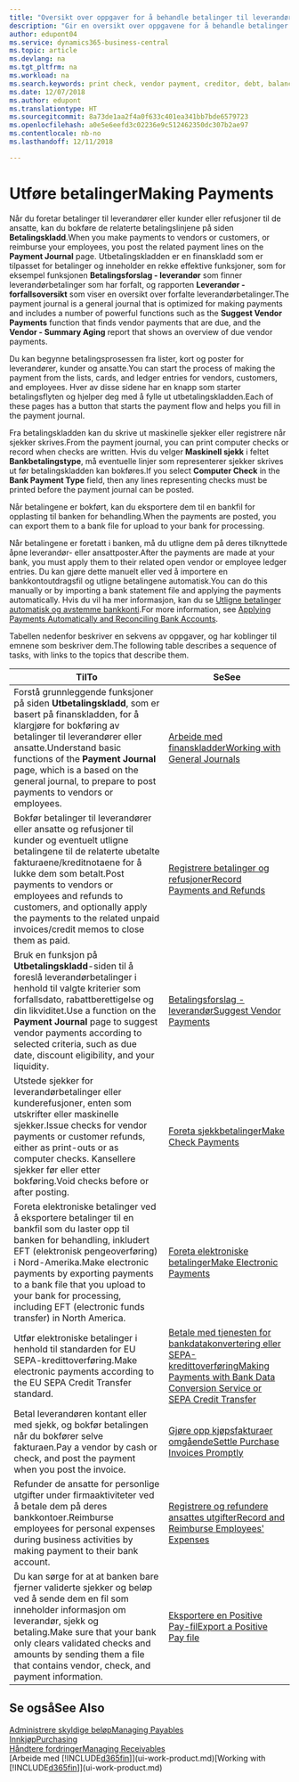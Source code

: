 ```yaml
---
title: "Oversikt over oppgaver for å behandle betalinger til leverandører | Microsoft-dokumentasjon"
description: "Gir en oversikt over oppgavene for å behandle betalinger til leverandører eller kreditorer, inkludert bokføring av betalingslinjene og oversikt over forfalt saldo."
author: edupont04
ms.service: dynamics365-business-central
ms.topic: article
ms.devlang: na
ms.tgt_pltfrm: na
ms.workload: na
ms.search.keywords: print check, vendor payment, creditor, debt, balance due, AP
ms.date: 12/07/2018
ms.author: edupont
ms.translationtype: HT
ms.sourcegitcommit: 8a73de1aa2f4a0f633c401ea341bb7bde6579723
ms.openlocfilehash: a0e5e6eefd3c02236e9c512462350dc307b2ae97
ms.contentlocale: nb-no
ms.lasthandoff: 12/11/2018

---
```

# <a name="making-payments"></a><span data-ttu-id="69521-103">Utføre betalinger</span><span class="sxs-lookup"><span data-stu-id="69521-103">Making Payments</span></span>

<span data-ttu-id="69521-104">Når du foretar betalinger til leverandører eller kunder eller refusjoner til de ansatte, kan du bokføre de relaterte betalingslinjene på siden **Betalingskladd**.</span><span class="sxs-lookup"><span data-stu-id="69521-104">When you make payments to vendors or customers, or reimburse your employees, you post the related payment lines on the **Payment Journal** page.</span></span> <span data-ttu-id="69521-105">Utbetalingskladden er en finanskladd som er tilpasset for betalinger og inneholder en rekke effektive funksjoner, som for eksempel funksjonen **Betalingsforslag - leverandør** som finner leverandørbetalinger som har forfalt, og rapporten **Leverandør - forfallsoversikt** som viser en oversikt over forfalte leverandørbetalinger.</span><span class="sxs-lookup"><span data-stu-id="69521-105">The payment journal is a general journal that is optimized for making payments and includes a number of powerful functions such as the **Suggest Vendor Payments** function that finds vendor payments that are due, and the **Vendor - Summary Aging** report that shows an overview of due vendor payments.</span></span>  

<span data-ttu-id="69521-106">Du kan begynne betalingsprosessen fra lister, kort og poster for leverandører, kunder og ansatte.</span><span class="sxs-lookup"><span data-stu-id="69521-106">You can start the process of making the payment from the lists, cards, and ledger entries for vendors, customers, and employees.</span></span> <span data-ttu-id="69521-107">Hver av disse sidene har en knapp som starter betalingsflyten og hjelper deg med å fylle ut utbetalingskladden.</span><span class="sxs-lookup"><span data-stu-id="69521-107">Each of these pages has a button that starts the payment flow and helps you fill in the payment journal.</span></span>  

<span data-ttu-id="69521-108">Fra betalingskladden kan du skrive ut maskinelle sjekker eller registrere når sjekker skrives.</span><span class="sxs-lookup"><span data-stu-id="69521-108">From the payment journal, you can print computer checks or record when checks are written.</span></span> <span data-ttu-id="69521-109">Hvis du velger **Maskinell sjekk** i feltet **Bankbetalingstype**, må eventuelle linjer som representerer sjekker skrives ut før betalingskladden kan bokføres.</span><span class="sxs-lookup"><span data-stu-id="69521-109">If you select **Computer Check** in the **Bank Payment Type** field, then any lines representing checks must be printed before the payment journal can be posted.</span></span>

<span data-ttu-id="69521-110">Når betalingene er bokført, kan du eksportere dem til en bankfil for opplasting til banken for behandling.</span><span class="sxs-lookup"><span data-stu-id="69521-110">When the payments are posted, you can export them to a bank file for upload to your bank for processing.</span></span>

<span data-ttu-id="69521-111">Når betalingene er foretatt i banken, må du utligne dem på deres tilknyttede åpne leverandør- eller ansattposter.</span><span class="sxs-lookup"><span data-stu-id="69521-111">After the payments are made at your bank, you must apply them to their related open vendor or employee ledger entries.</span></span> <span data-ttu-id="69521-112">Du kan gjøre dette manuelt eller ved å importere en bankkontoutdragsfil og utligne betalingene automatisk.</span><span class="sxs-lookup"><span data-stu-id="69521-112">You can do this manually or by importing a bank statement file and applying the payments automatically.</span></span> <span data-ttu-id="69521-113">Hvis du vil ha mer informasjon, kan du se [Utligne betalinger automatisk og avstemme bankkonti](receivables-apply-payments-auto-reconcile-bank-accounts.md).</span><span class="sxs-lookup"><span data-stu-id="69521-113">For more information, see [Applying Payments Automatically and Reconciling Bank Accounts](receivables-apply-payments-auto-reconcile-bank-accounts.md).</span></span>

<span data-ttu-id="69521-114">Tabellen nedenfor beskriver en sekvens av oppgaver, og har koblinger til emnene som beskriver dem.</span><span class="sxs-lookup"><span data-stu-id="69521-114">The following table describes a sequence of tasks, with links to the topics that describe them.</span></span>

| <span data-ttu-id="69521-115">Til</span><span class="sxs-lookup"><span data-stu-id="69521-115">To</span></span> | <span data-ttu-id="69521-116">Se</span><span class="sxs-lookup"><span data-stu-id="69521-116">See</span></span> |
| --- | --- |
|<span data-ttu-id="69521-117">Forstå grunnleggende funksjoner på siden **Utbetalingskladd**, som er basert på finanskladden, for å klargjøre for bokføring av betalinger til leverandører eller ansatte.</span><span class="sxs-lookup"><span data-stu-id="69521-117">Understand basic functions of the **Payment Journal** page, which is a based on the general journal, to prepare to post payments to vendors or employees.</span></span>|[<span data-ttu-id="69521-118">Arbeide med finanskladder</span><span class="sxs-lookup"><span data-stu-id="69521-118">Working with General Journals</span></span>](ui-work-general-journals.md)|
|<span data-ttu-id="69521-119">Bokfør betalinger til leverandører eller ansatte og refusjoner til kunder og eventuelt utligne betalingene til de relaterte ubetalte fakturaene/kreditnotaene for å lukke dem som betalt.</span><span class="sxs-lookup"><span data-stu-id="69521-119">Post payments to vendors or employees and refunds to customers, and optionally apply the payments to the related unpaid invoices/credit memos to close them as paid.</span></span>|[<span data-ttu-id="69521-120">Registrere betalinger og refusjoner</span><span class="sxs-lookup"><span data-stu-id="69521-120">Record Payments and Refunds</span></span>](payables-how-post-payments-refunds.md)|
| <span data-ttu-id="69521-121">Bruk en funksjon på **Utbetalingskladd**-siden til å foreslå leverandørbetalinger i henhold til valgte kriterier som forfallsdato, rabattberettigelse og din likviditet.</span><span class="sxs-lookup"><span data-stu-id="69521-121">Use a function on the **Payment Journal** page to suggest vendor payments according to selected criteria, such as due date, discount eligibility, and your liquidity.</span></span> |[<span data-ttu-id="69521-122">Betalingsforslag - leverandør</span><span class="sxs-lookup"><span data-stu-id="69521-122">Suggest Vendor Payments</span></span>](payables-how-suggest-vendor-payments.md) |
| <span data-ttu-id="69521-123">Utstede sjekker for leverandørbetalinger eller kunderefusjoner, enten som utskrifter eller maskinelle sjekker.</span><span class="sxs-lookup"><span data-stu-id="69521-123">Issue checks for vendor payments or customer refunds, either as print-outs or as computer checks.</span></span> <span data-ttu-id="69521-124">Kansellere sjekker før eller etter bokføring.</span><span class="sxs-lookup"><span data-stu-id="69521-124">Void checks before or after posting.</span></span> |[<span data-ttu-id="69521-125">Foreta sjekkbetalinger</span><span class="sxs-lookup"><span data-stu-id="69521-125">Make Check Payments</span></span>](payables-how-work-checks.md) |
|<span data-ttu-id="69521-126">Foreta elektroniske betalinger ved å eksportere betalinger til en bankfil som du laster opp til banken for behandling, inkludert EFT (elektronisk pengeoverføring) i Nord-Amerika.</span><span class="sxs-lookup"><span data-stu-id="69521-126">Make electronic payments by exporting payments to a bank file that you upload to your bank for processing, including EFT (electronic funds transfer) in North America.</span></span> |[<span data-ttu-id="69521-127">Foreta elektroniske betalinger</span><span class="sxs-lookup"><span data-stu-id="69521-127">Make Electronic Payments</span></span>](payables-how-export-payments-bank-file.md)|
|<span data-ttu-id="69521-128">Utfør elektroniske betalinger i henhold til standarden for EU SEPA-kredittoverføring.</span><span class="sxs-lookup"><span data-stu-id="69521-128">Make electronic payments according to the EU SEPA Credit Transfer standard.</span></span>|[<span data-ttu-id="69521-129">Betale med tjenesten for bankdatakonvertering eller SEPA-kredittoverføring</span><span class="sxs-lookup"><span data-stu-id="69521-129">Making Payments with Bank Data Conversion Service or SEPA Credit Transfer</span></span>](finance-make-payments-with-bank-data-conversion-service-or-sepa-credit-transfer.md)|
| <span data-ttu-id="69521-130">Betal leverandøren kontant eller med sjekk, og bokfør betalingen når du bokfører selve fakturaen.</span><span class="sxs-lookup"><span data-stu-id="69521-130">Pay a vendor by cash or check, and post the payment when you post the invoice.</span></span> |[<span data-ttu-id="69521-131">Gjøre opp kjøpsfakturaer omgående</span><span class="sxs-lookup"><span data-stu-id="69521-131">Settle Purchase Invoices Promptly</span></span>](finance-how-to-settle-purchase-invoices-promptly.md) |
|<span data-ttu-id="69521-132">Refunder de ansatte for personlige utgifter under firmaaktiviteter ved å betale dem på deres bankkontoer.</span><span class="sxs-lookup"><span data-stu-id="69521-132">Reimburse employees for personal expenses during business activities by making payment to their bank account.</span></span>|[<span data-ttu-id="69521-133">Registrere og refundere ansattes utgifter</span><span class="sxs-lookup"><span data-stu-id="69521-133">Record and Reimburse Employees' Expenses</span></span>](finance-how-record-reimburse-employee-expenses.md)|
| <span data-ttu-id="69521-134">Du kan sørge for at at banken bare fjerner validerte sjekker og beløp ved å sende dem en fil som inneholder informasjon om leverandør, sjekk og betaling.</span><span class="sxs-lookup"><span data-stu-id="69521-134">Make sure that your bank only clears validated checks and amounts by sending them a file that contains vendor, check, and payment information.</span></span> |[<span data-ttu-id="69521-135">Eksportere en Positive Pay-fil</span><span class="sxs-lookup"><span data-stu-id="69521-135">Export a Positive Pay file</span></span>](finance-how-positive-pay.md) |

## <a name="see-also"></a><span data-ttu-id="69521-136">Se også</span><span class="sxs-lookup"><span data-stu-id="69521-136">See Also</span></span>
[<span data-ttu-id="69521-137">Administrere skyldige beløp</span><span class="sxs-lookup"><span data-stu-id="69521-137">Managing Payables</span></span>](payables-manage-payables.md)  
[<span data-ttu-id="69521-138">Innkjøp</span><span class="sxs-lookup"><span data-stu-id="69521-138">Purchasing</span></span>](purchasing-manage-purchasing.md)  
[<span data-ttu-id="69521-139">Håndtere fordringer</span><span class="sxs-lookup"><span data-stu-id="69521-139">Managing Receivables</span></span>](receivables-manage-receivables.md)  
<span data-ttu-id="69521-140">[Arbeide med [!INCLUDE[d365fin](includes/d365fin_md.md)]](ui-work-product.md)</span><span class="sxs-lookup"><span data-stu-id="69521-140">[Working with [!INCLUDE[d365fin](includes/d365fin_md.md)]](ui-work-product.md)</span></span>  

